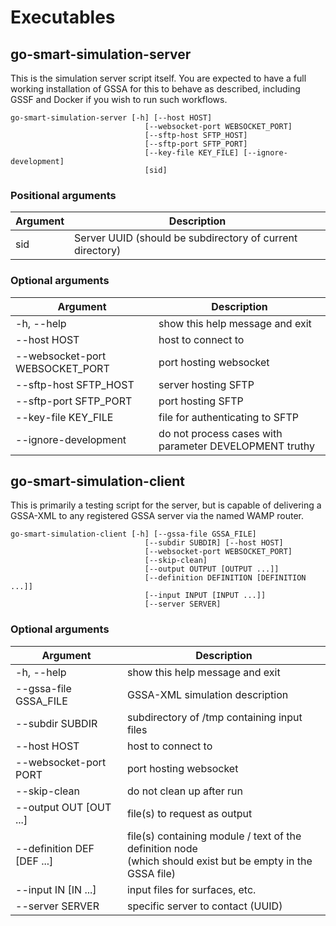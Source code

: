 # Executables

## go-smart-simulation-server

This is the simulation server script itself. You are expected to have a full
working installation of GSSA for this to behave as described, including GSSF and
Docker if you wish to run such workflows.

    go-smart-simulation-server [-h] [--host HOST]
                                  [--websocket-port WEBSOCKET_PORT]
                                  [--sftp-host SFTP_HOST]
                                  [--sftp-port SFTP_PORT]
                                  [--key-file KEY_FILE] [--ignore-development]
                                  [sid]

### Positional arguments

Argument            | Description
------------------- | ------------------
sid                 | Server UUID (should be subdirectory of current directory)

### Optional arguments

Argument                         | Description
-------------------------------- | ------------------
-h, --help                       | show this help message and exit
--host HOST                      | host to connect to
--websocket-port WEBSOCKET_PORT  | port hosting websocket
--sftp-host SFTP_HOST            | server hosting SFTP
--sftp-port SFTP_PORT            | port hosting SFTP
--key-file KEY_FILE              | file for authenticating to SFTP
--ignore-development             | do not process cases with parameter DEVELOPMENT truthy

## go-smart-simulation-client

This is primarily a testing script for the server, but is capable of delivering
a GSSA-XML to any registered GSSA server via the named WAMP router.

    go-smart-simulation-client [-h] [--gssa-file GSSA_FILE]
                                  [--subdir SUBDIR] [--host HOST]
                                  [--websocket-port WEBSOCKET_PORT]
                                  [--skip-clean]
                                  [--output OUTPUT [OUTPUT ...]]
                                  [--definition DEFINITION [DEFINITION ...]]
                                  [--input INPUT [INPUT ...]]
                                  [--server SERVER]

### Optional arguments

Argument                                    | Description
------------------------------------------- | ------------------
  -h, --help                                | show this help message and exit
  --gssa-file GSSA_FILE                     | GSSA-XML simulation description
  --subdir SUBDIR                           | subdirectory of /tmp containing input files
  --host HOST                               | host to connect to
  --websocket-port PORT                     | port hosting websocket
  --skip-clean                              | do not clean up after run
  --output OUT [OUT ...]                    | file(s) to request as output
  --definition DEF [DEF ...]                | file(s) containing module / text of the definition node<br/>(which should exist but be empty in the GSSA file)
  --input IN [IN ...]                       | input files for surfaces, etc.
  --server SERVER                           | specific server to contact (UUID)
